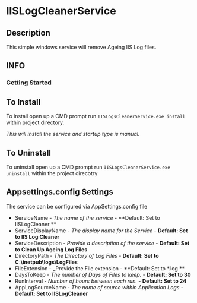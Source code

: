 # IISLogCleanerService
 
## Description

This simple windows service will remove Ageing IIS Log files. 

## INFO 

### Getting Started

## To Install 
To install open up a CMD prompt run `IISLogsCleanerService.exe install` within project directory. 

_This will install the service and startup type is manual._

## To Uninstall
To uninstall open up a CMD prompt run `IISLogsCleanerService.exe uninstall` within the project direcotry

## Appsettings.config Settings

The service can be configured via AppSettings.config file 

* ServiceName - _The name of the service_  - **Default: Set to IISLogCleaner **
* ServiceDisplayName - _The display name for the Service_ - **Default: Set to IIS Log Cleaner**
* ServiceDescription - _Provide a description of the service_ - **Default: Set to Clean Up Ageing Log Files**
* DirectoryPath - _The Directory of Log Files_ - **Default: Set to C:\inetpub\logs\LogFiles**
* FileExtension - _Provide the File extension - **Default: Set to *.log **
* DaysToKeep - _The number of Days of Files to keep._ - **Default: Set to 30**
* RunInterval - _Number of hours between each run._ - **Default: Set to 24** 
* AppLogSourceName - _The name of source within Application Logs_ - **Default: Set to IISLogCleaner**

